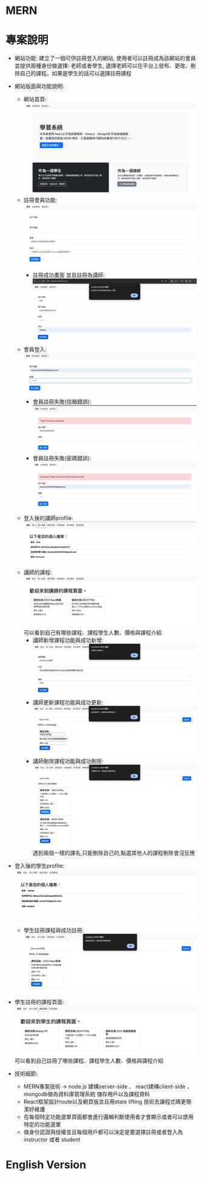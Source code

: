 # MERN
# 專案說明
* 網站功能: 建立了一個可供註冊登入的網站, 使用者可以註冊成為該網站的會員並提供兩種身份做選擇: 老師或者學生, 選擇老師可以在平台上發布、更改、刪除自己的課程。如果是學生的話可以選擇註冊課程
* 網站版面與功能說明:
  * 網站首頁: ![image](https://github.com/nickchen111/MERN/blob/main/img/%E7%B6%B2%E7%AB%99%E9%A6%96%E9%A0%81.png)
  * 註冊會員功能:  ![image](https://github.com/nickchen111/MERN/blob/main/img/%E8%A8%BB%E5%86%8A%E6%9C%83%E5%93%A1.png)
    * 註冊成功畫面 並且註冊為講師: ![image](https://github.com/nickchen111/MERN/blob/main/img/%E8%A8%BB%E5%86%8A%E6%88%90%E5%8A%9F.png)
  * 會員登入: ![image](https://github.com/nickchen111/MERN/blob/main/img/%E6%9C%83%E5%93%A1%E7%99%BB%E5%85%A5.png)
    * 會員註冊失敗(信箱錯誤): ![image](https://github.com/nickchen111/MERN/blob/main/img/%E6%9C%83%E5%93%A1%E7%99%BB%E5%85%A5%E5%A4%B1%E6%95%97%E5%B8%B3%E8%99%9F.png)
    * 會員註冊失敗(密碼錯誤): ![image](https://github.com/nickchen111/MERN/blob/main/img/%E6%9C%83%E5%93%A1%E7%99%BB%E5%85%A5%E5%A4%B1%E6%95%97%E5%AF%86%E7%A2%BC.png)
  * 登入後的講師profile: ![image](https://github.com/nickchen111/MERN/blob/main/img/%E7%99%BB%E5%85%A5%E6%88%90%E5%8A%9F%E8%AC%9B%E5%B8%ABprofile.png)
  * 講師的課程: ![image](https://github.com/nickchen111/MERN/blob/main/img/%E8%AC%9B%E5%B8%AB%E8%AA%B2%E7%A8%8B%E9%A0%81%E9%9D%A2.png)
              可以看到自己有哪些課程、課程學生人數、價格與課程介紹
    * 講師新增課程功能與成功新增: ![image](https://github.com/nickchen111/MERN/blob/main/img/%E6%96%B0%E5%A2%9E%E8%AA%B2%E7%A8%8B.png)
    * 講師更新課程功能與成功更新: ![image](https://github.com/nickchen111/MERN/blob/main/img/%E6%9B%B4%E6%96%B0%E6%88%90%E5%8A%9F%E9%80%9A%E7%9F%A5.png)
    * 講師刪除課程功能與成功刪除: ![image](https://github.com/nickchen111/MERN/blob/main/img/%E5%88%AA%E9%99%A4%E6%88%90%E5%8A%9F%E9%80%9A%E7%9F%A5.png)
                              遇到兩個一樣的課名,只能刪除自己的,點選其他人的課程刪除會沒反應
 * 登入後的學生profile: ![image](https://github.com/nickchen111/MERN/blob/main/img/%E5%AD%B8%E7%94%9F%E7%AB%AF%E7%99%BB%E5%85%A5profile.png)
   * 學生註冊課程與成功註冊: ![image](https://github.com/nickchen111/MERN/blob/main/img/%E5%AD%B8%E7%94%9F%E8%A8%BB%E5%86%8A%E8%AA%B2%E7%A8%8B.png)
* 學生註冊的課程頁面: ![image](https://github.com/nickchen111/MERN/blob/main/img/%E5%AD%B8%E7%94%9F%E8%A8%BB%E5%86%8A%E8%AA%B2%E7%A8%8B%E9%A0%81%E9%9D%A2.png)
                   可以看到自己註冊了哪些課程、課程學生人數、價格與課程介紹

  
* 技術細節:
  * MERN專案技術 -> node.js 建構server-side 、 react建構client-side 、 mongodb做為資料庫管理系統 儲存用戶以及課程資料
  * React框架設計route以及網頁版並且用state lifting 技術去讓程式碼更簡潔好維護
  * 在每個特定功能選單頁面都會進行邏輯判斷使用者才會顯示或者可以使用特定的功能選單
  * 做身份認證與授權並且每個用戶都可以決定是要選擇註冊或者登入為instructor 或者 student
    


# English Version
